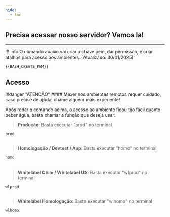 ```yaml
---
hide:
  - toc
---
```


## Precisa acessar nosso servidor? Vamos la!
---
!!! info
    O comando abaixo vai criar a chave pem, dar permissão, e criar atalhos para acesso aos ambientes. (Atualizado: 30/01/2025)

```bash
{{BASH_CREATE_PEM}}
```

## Acesso
!!!danger "ATENÇÃO"
    #### Mexer nos ambientes remotos requer cuidado, caso precise de ajuda, chame alguém mais experiente!

Após rodar o comando acima, o acesso ao ambiente ficou tão fácil quanto beber água, basta chamar a função que deseja usar:

> **Produção**: Basta executar "prod" no terminal
```bash
prod
```

##
> **Homologação / Devtest / App**: Basta executar "homo" no terminal
```bash
homo
```

##
> **Whitelabel  Chile / Whitelabel US**: Basta executar "wlprod" no terminal
```bash
wlprod
```

##
> **Whitelabel  Homologação**: Basta executar "wlhomo" no terminal
```bash
wlhomo
```